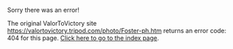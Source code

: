 

Sorry there was an error!

The original ValorToVictory site https://valortovictory.tripod.com/photo/Foster-ph.htm returns an error code: 404 for this page. [Click here to go to the index page](../index.md).